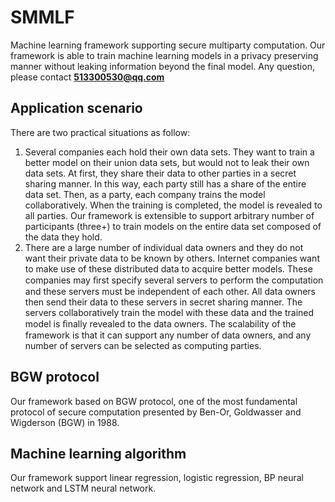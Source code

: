# SMMLF
Machine learning framework supporting secure multiparty computation. Our framework is able to train machine learning models in a privacy preserving manner without leaking information beyond the final model. Any question, please contact **513300530@qq.com**

## Application scenario

There are two practical situations as follow:

1. Several companies each hold their own data sets. They want to train a better model on their union data sets, but would not to leak their own data sets. At first, they share their data to other parties in a secret sharing manner. In this way, each party still has a share of the entire data set. Then, as a party, each company trains the model collaboratively.  When the training is completed, the model is revealed to all parties. Our framework is extensible to support arbitrary number of participants (three+) to train models on the entire data set composed of the data they hold.
2. There are a large number of individual data owners and they do not want their private data to be known by others. Internet companies want to make use of these distributed data to acquire better models. These companies may ﬁrst specify several servers to perform the computation and these servers must be independent of each other. All data owners then send their data to these servers in secret sharing manner. The servers collaboratively train the model with these data and the trained model is ﬁnally revealed to the data owners. The scalability of the framework is that it can support any number of data owners, and any number of servers can be selected as computing parties. 

## BGW protocol

Our framework based on BGW protocol, one of the most fundamental protocol of secure computation presented by Ben-Or,
Goldwasser and Wigderson (BGW) in 1988.

## Machine learning algorithm

Our framework support linear regression, logistic regression, BP neural network and LSTM neural network.
